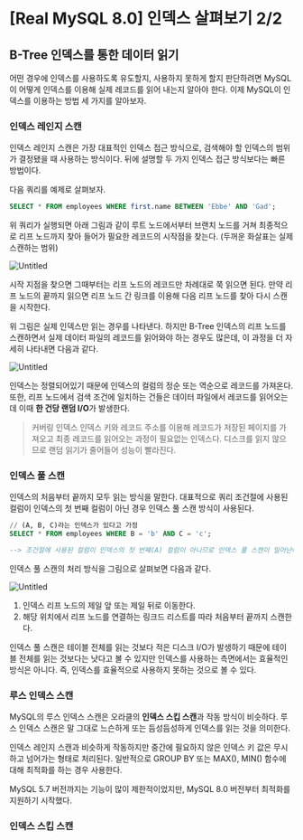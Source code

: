 # [Real MySQL 8.0] 인덱스 살펴보기 2/2

## B-Tree 인덱스를 통한 데이터 읽기

어떤 경우에 인덱스를 사용하도록 유도할지, 사용하지 못하게 할지 판단하려면 MySQL이 어떻게 인덱스를 이용해 실제 레코드를 읽어 내는지 알아야 한다. 이제 MySQL이 인덱스를 이용하는 방법 세 가지를 알아보자.



### 인덱스 레인지 스캔

인덱스 레인지 스캔은 가장 대표적인 인덱스 접근 방식으로, 검색해야 할 인덱스의 범위가 결정됐을 때 사용하는 방식이다. 뒤에 설명할 두 가지 인덱스 접근 방식보다는 빠른 방법이다.

다음 쿼리를 예제로 살펴보자.

```sql
SELECT * FROM employees WHERE first.name BETWEEN 'Ebbe' AND 'Gad';
```

위 쿼리가 실행되면 아래 그림과 같이 루트 노드에서부터 브랜치 노드를 거쳐 최종적으로 리프 노드까지 찾아 들어가 필요한 레코드의 시작점을 찾는다. (두꺼운 화살표는 실제 스캔하는 범위)

![Untitled](https://s3-us-west-2.amazonaws.com/secure.notion-static.com/240b5797-9d6e-410f-af6c-3f317ad7ae10/Untitled.png)

시작 지점을 찾으면 그때부터는 리프 노드의 레코드만 차례대로 쭉 읽으면 된다. 만약 리프 노드의 끝까지 읽으면 리프 노드 간 링크를 이용해 다음 리프 노드를 찾아 다시 스캔을 시작한다.

위 그림은 실제 인덱스만 읽는 경우를 나타낸다. 하지만 B-Tree 인덱스의 리프 노드를 스캔하면서 실제 데이터 파일의 레코드를 읽어와야 하는 경우도 많은데, 이 과정을 더 자세히 나타내면 다음과 같다.

![Untitled](https://s3-us-west-2.amazonaws.com/secure.notion-static.com/36cb78d6-93c0-490c-ab44-58f438f7c082/Untitled.png)

인덱스는 정렬되어있기 때문에 인덱스의 컬럼의 정순 또는 역순으로 레코드를 가져온다. 또한, 리프 노드에서 검색 조건에 일치하는 건들은 데이터 파일에서 레코드를 읽어오는데 이때 **한 건당 랜덤 I/O**가 발생한다.

> 커버링 인덱스
인덱스 키와 레코드 주소를 이용해 레코드가 저장된 페이지를 가져오고 최종 레코드를 읽어오는 과정이 필요없는 인덱스다. 디스크를 읽지 않으므로 랜덤 읽기가 줄어들어 성능이 빨라진다.
>

### 인덱스 풀 스캔

인덱스의 처음부터 끝까지 모두 읽는 방식을 말한다.
대표적으로 쿼리 조건절에 사용된 컬럼이 인덱스의 첫 번째 컬럼이 아닌 경우 인덱스 풀 스캔 방식이 사용된다.

```sql
// (A, B, C)라는 인덱스가 있다고 가정
SELECT * FROM employees WHERE B = 'b' AND C = 'c';

--> 조건절에 사용된 컬럼이 인덱스의 첫 번째(A) 컬럼이 아니므로 인덱스 풀 스캔이 일어난다.
```

인덱스 풀 스캔의 처리 방식을 그림으로 살펴보면 다음과 같다.

![Untitled](https://s3-us-west-2.amazonaws.com/secure.notion-static.com/b88000b7-1d08-41e3-a16a-ab7632e79c77/Untitled.png)

1. 인덱스 리프 노드의 제일 앞 또는 제일 뒤로 이동한다.
2. 해당 위치에서 리프 노드를 연결하는 링크드 리스트를 따라 처음부터 끝까지 스캔한다.

인덱스 풀 스캔은 테이블 전체를 읽는 것보다 적은 디스크 I/O가 발생하기 때문에 테이블 전체를 읽는 것보다는 낫다고 볼 수 있지만 인덱스를 사용하는 측면에서는 효율적인 방식은 아니다. 즉, 인덱스를 효율적으로 사용하지 못하는 것으로 볼 수 있다.

### 루스 인덱스 스캔

MySQL의 루스 인덱스 스캔은 오라클의 **인덱스 스킵 스캔**과 작동 방식이 비슷하다. 루스 인덱스 스캔은 말 그대로 느슨하게 또는 듬성듬성하게 인덱스를 읽는 것을 의미한다.

인덱스 레인지 스캔과 비슷하게 작동하지만 중간에 필요하지 않은 인덱스 키 값은 무시하고 넘어가는 형태로 처리된다. 일반적으로 GROUP BY 또는 MAX(), MIN() 함수에 대해 최적화를 하는 경우 사용한다.

MySQL 5.7 버전까지는 기능이 많이 제한적이었지만, MySQL 8.0 버전부터 최적화를 지원하기 시작했다.

### 인덱스 스킵 스캔